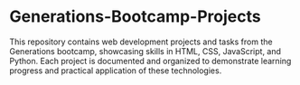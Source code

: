 # Generations-Bootcamp-Projects
This repository contains web development projects and tasks from the Generations bootcamp, showcasing skills in HTML, CSS, JavaScript, and Python. Each project is documented and organized to demonstrate learning progress and practical application of these technologies.
